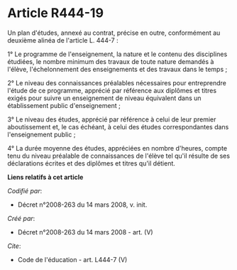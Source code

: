 # Article R444-19

Un plan d'études, annexé au contrat, précise en outre, conformément au deuxième alinéa de l'article L. 444-7 : 

1° Le programme de l'enseignement, la nature et le contenu des disciplines étudiées, le nombre minimum des travaux de toute
nature demandés à l'élève, l'échelonnement des enseignements et des travaux dans le temps ; 

2° Le niveau des connaissances préalables nécessaires pour entreprendre l'étude de ce programme, apprécié par référence aux
diplômes et titres exigés pour suivre un enseignement de niveau équivalent dans un établissement public d'enseignement ; 

3° Le niveau des études, apprécié par référence à celui de leur premier aboutissement et, le cas échéant, à celui des études
correspondantes dans l'enseignement public ; 

4° La durée moyenne des études, appréciées en nombre d'heures, compte tenu du niveau préalable de connaissances de l'élève
tel qu'il résulte de ses déclarations écrites et des diplômes et titres qu'il détient.

**Liens relatifs à cet article**

_Codifié par_:

  - Décret n°2008-263 du 14 mars 2008, v. init.

_Créé par_:

  - Décret n°2008-263 du 14 mars 2008 - art. (V)

_Cite_:

  - Code de l'éducation - art. L444-7 (V)
